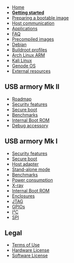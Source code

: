 * [Home](https://github.com/inversepath/usbarmory/wiki)
* [**Getting started**](https://github.com/inversepath/usbarmory/wiki/Starting)
* [Preparing a bootable image](https://github.com/inversepath/usbarmory/wiki/Preparing-a-bootable-image)
* [Host communication](https://github.com/inversepath/usbarmory/wiki/Host-communication)
* [Applications](https://github.com/inversepath/usbarmory/wiki/Applications)
* [FAQ](https://github.com/inversepath/usbarmory/wiki/Frequently-Asked-Questions-(FAQ))
* [Precompiled images](https://github.com/inversepath/usbarmory/wiki/Available-images)
* [Debian](https://github.com/inversepath/usbarmory/wiki/Preparing-a-bootable-image)
* [Buildroot profiles](https://github.com/inversepath/usbarmory/tree/master/software/buildroot)
* [Arch Linux ARM](http://archlinuxarm.org/platforms/armv7/freescale/usb-armory)
* [Kali Linux](https://docs.kali.org/kali-on-arm/kali-linux-on-usb-armory)
* [Genode OS](https://github.com/inversepath/usbarmory/wiki/Genode-OS)
* [External resources](https://github.com/inversepath/usbarmory/wiki/External-resources)

## USB armory Mk II

* [Roadmap](https://github.com/inversepath/usbarmory/wiki/Mk-II-Roadmap)
* [Security features](https://github.com/inversepath/usbarmory/wiki/Hardware-security-features-(Mk-II))
* [Secure boot](https://github.com/inversepath/usbarmory/wiki/Secure-boot-(Mk-II))
* [Benchmarks](https://github.com/inversepath/usbarmory/wiki/Benchmarks-(Mk-II))
* [Internal Boot ROM](https://github.com/inversepath/usbarmory/wiki/Internal-Boot-ROM-(Mk-II))
* [Debug accessory](https://github.com/inversepath/usbarmory/tree/master/hardware/mark-two-debug-accessory)

## USB armory Mk I

* [Security features](https://github.com/inversepath/usbarmory/wiki/Hardware-security-features-(Mk-I))
* [Secure boot](https://github.com/inversepath/usbarmory/wiki/Secure-boot-(Mk-I))
* [Host adapter](https://github.com/inversepath/usbarmory/wiki/Host-adapter)
* [Stand-alone mode](https://github.com/inversepath/usbarmory/wiki/Host-adapter)
* [Benchmarks](https://github.com/inversepath/usbarmory/wiki/Benchmarks)
* [Power consumption](https://github.com/inversepath/usbarmory/wiki/Power-consumption)
* [X-ray](https://github.com/inversepath/usbarmory/wiki/X-ray)
* [Internal Boot ROM](https://github.com/inversepath/usbarmory/wiki/Internal-Boot-ROM-(Mk-I))
* [Enclosures](https://github.com/inversepath/usbarmory/wiki/Enclosures)
* [JTAG](https://github.com/inversepath/usbarmory/wiki/JTAG)
* [GPIOs](https://github.com/inversepath/usbarmory/wiki/GPIOs)
* [I²C](https://github.com/inversepath/usbarmory/wiki/I2C)
* [SPI](https://github.com/inversepath/usbarmory/wiki/SPI)

## Legal

* [Terms of Use](https://github.com/inversepath/usbarmory/wiki/Terms-of-Use)
* [Hardware License](https://ohwr.org/cernohl)
* [Software License](https://www.gnu.org/licenses/gpl-3.0.en.html)

